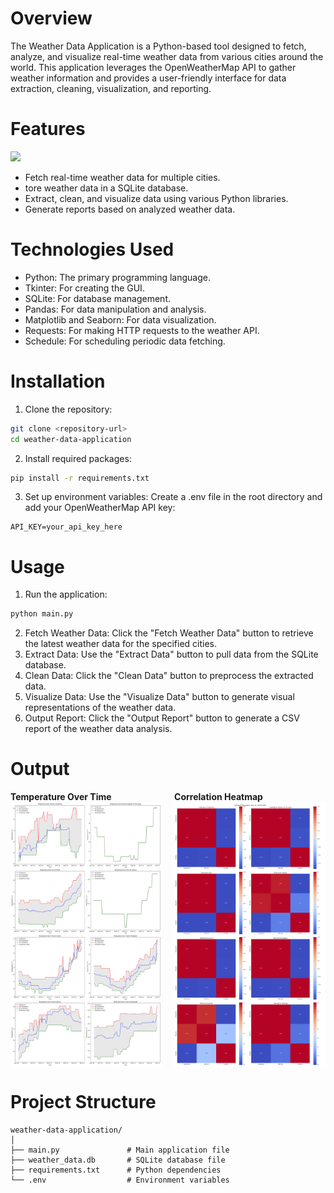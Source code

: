 # Overview
The Weather Data Application is a Python-based tool designed to fetch, analyze, and visualize real-time weather data from various cities around the world. This application leverages the OpenWeatherMap API to gather weather information and provides a user-friendly interface for data extraction, cleaning, visualization, and reporting.
# Features
<img src="Interface.png" />

- Fetch real-time weather data for multiple cities.
- tore weather data in a SQLite database.
- Extract, clean, and visualize data using various Python libraries.
- Generate reports based on analyzed weather data.
# Technologies Used
- Python: The primary programming language.
- Tkinter: For creating the GUI.
- SQLite: For database management.
- Pandas: For data manipulation and analysis.
- Matplotlib and Seaborn: For data visualization.
- Requests: For making HTTP requests to the weather API.
- Schedule: For scheduling periodic data fetching.

# Installation
1. Clone the repository:
```bash
git clone <repository-url>
cd weather-data-application
```
2. Install required packages:
```bash
pip install -r requirements.txt
```
3. Set up environment variables:
Create a .env file in the root directory and add your OpenWeatherMap API key:
```
API_KEY=your_api_key_here
```
# Usage
1. Run the application:
```bash
python main.py
```
2. Fetch Weather Data: Click the "Fetch Weather Data" button to retrieve the latest weather data for the specified cities.
3. Extract Data: Use the "Extract Data" button to pull data from the SQLite database.
4. Clean Data: Click the "Clean Data" button to preprocess the extracted data.
5. Visualize Data: Use the "Visualize Data" button to generate visual representations of the weather data.
6. Output Report: Click the "Output Report" button to generate a CSV report of the weather data analysis.
# Output
<div style="display: flex; flex-direction: column; align-items: flex-start;"> 
<div style="display: flex; justify-content: space-between; width: 100%;"> <span style="font-weight: bold; text-align: left; width: 48%;">Temperature Over Time</span> 
<span style="font-weight: bold; text-align: left; width: 48%;">Correlation Heatmap</span> 
</div> 
<div style="display: flex; justify-content: space-between; width: 100%;"> 
<img src="temperature_over_time.png" alt="Temperature Over Time" style="width: 48%;"/> 
<img src="correlation_heatmap.png" alt="Correlation Heatmap" style="width: 48%;"/> 
</div> 
</div>

# Project Structure
```
weather-data-application/
│
├── main.py               # Main application file
├── weather_data.db       # SQLite database file
├── requirements.txt      # Python dependencies
└── .env                  # Environment variables
```